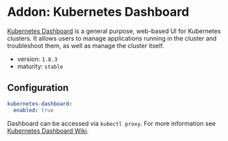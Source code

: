 # Addon: Kubernetes Dashboard

[Kubernetes Dashboard](https://github.com/kubernetes/dashboard) is a general purpose, web-based UI for Kubernetes clusters. It allows users to manage applications running in the cluster and troubleshoot them, as well as manage the cluster itself.

- version: `1.8.3`
- maturity: `stable`

## Configuration

```yaml
kubernetes-dashboard:
  enabled: true
```

Dashboard can be accessed via `kubectl proxy`. For more information see [Kubernetes Dashboard Wiki](https://github.com/kubernetes/dashboard/wiki).